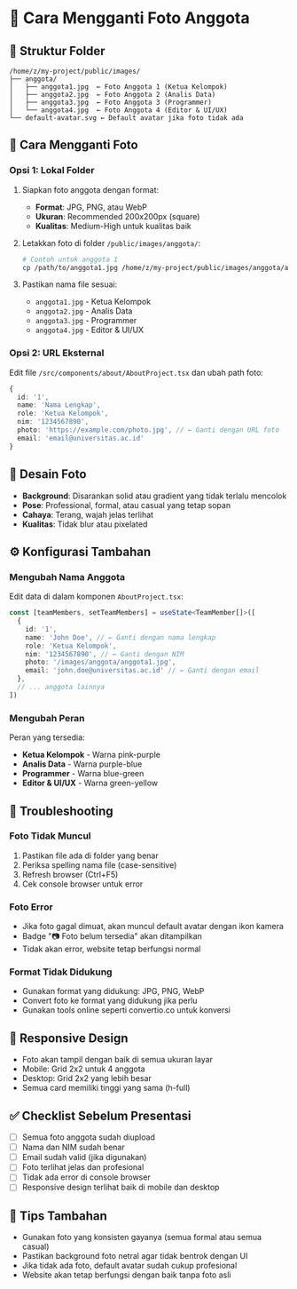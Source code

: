 # 📸 Cara Mengganti Foto Anggota

## 📁 Struktur Folder
```
/home/z/my-project/public/images/
├── anggota/
│   ├── anggota1.jpg  ← Foto Anggota 1 (Ketua Kelompok)
│   ├── anggota2.jpg  ← Foto Anggota 2 (Analis Data)
│   ├── anggota3.jpg  ← Foto Anggota 3 (Programmer)
│   └── anggota4.jpg  ← Foto Anggota 4 (Editor & UI/UX)
└── default-avatar.svg ← Default avatar jika foto tidak ada
```

## 📝 Cara Mengganti Foto

### Opsi 1: Lokal Folder
1. Siapkan foto anggota dengan format:
   - **Format**: JPG, PNG, atau WebP
   - **Ukuran**: Recommended 200x200px (square)
   - **Kualitas**: Medium-High untuk kualitas baik

2. Letakkan foto di folder `/public/images/anggota/`:
   ```bash
   # Contoh untuk anggota 1
   cp /path/to/anggota1.jpg /home/z/my-project/public/images/anggota/anggota1.jpg
   ```

3. Pastikan nama file sesuai:
   - `anggota1.jpg` - Ketua Kelompok
   - `anggota2.jpg` - Analis Data  
   - `anggota3.jpg` - Programmer
   - `anggota4.jpg` - Editor & UI/UX

### Opsi 2: URL Eksternal
Edit file `/src/components/about/AboutProject.tsx` dan ubah path foto:
```typescript
{ 
  id: '1', 
  name: 'Nama Lengkap', 
  role: 'Ketua Kelompok', 
  nim: '1234567890',
  photo: 'https://example.com/photo.jpg', // ← Ganti dengan URL foto
  email: 'email@universitas.ac.id'
}
```

## 🎨 Desain Foto
- **Background**: Disarankan solid atau gradient yang tidak terlalu mencolok
- **Pose**: Professional, formal, atau casual yang tetap sopan
- **Cahaya**: Terang, wajah jelas terlihat
- **Kualitas**: Tidak blur atau pixelated

## ⚙️ Konfigurasi Tambahan

### Mengubah Nama Anggota
Edit data di dalam komponen `AboutProject.tsx`:
```typescript
const [teamMembers, setTeamMembers] = useState<TeamMember[]>([
  { 
    id: '1', 
    name: 'John Doe', // ← Ganti dengan nama lengkap
    role: 'Ketua Kelompok', 
    nim: '1234567890', // ← Ganti dengan NIM
    photo: '/images/anggota/anggota1.jpg',
    email: 'john.doe@universitas.ac.id' // ← Ganti dengan email
  },
  // ... anggota lainnya
])
```

### Mengubah Peran
Peran yang tersedia:
- **Ketua Kelompok** - Warna pink-purple
- **Analis Data** - Warna purple-blue  
- **Programmer** - Warna blue-green
- **Editor & UI/UX** - Warna green-yellow

## 🚀 Troubleshooting

### Foto Tidak Muncul
1. Pastikan file ada di folder yang benar
2. Periksa spelling nama file (case-sensitive)
3. Refresh browser (Ctrl+F5)
4. Cek console browser untuk error

### Foto Error
- Jika foto gagal dimuat, akan muncul default avatar dengan ikon kamera
- Badge "📷 Foto belum tersedia" akan ditampilkan
- Tidak akan error, website tetap berfungsi normal

### Format Tidak Didukung
- Gunakan format yang didukung: JPG, PNG, WebP
- Convert foto ke format yang didukung jika perlu
- Gunakan tools online seperti convertio.co untuk konversi

## 📱 Responsive Design
- Foto akan tampil dengan baik di semua ukuran layar
- Mobile: Grid 2x2 untuk 4 anggota
- Desktop: Grid 2x2 yang lebih besar
- Semua card memiliki tinggi yang sama (h-full)

## ✅ Checklist Sebelum Presentasi
- [ ] Semua foto anggota sudah diupload
- [ ] Nama dan NIM sudah benar
- [ ] Email sudah valid (jika digunakan)
- [ ] Foto terlihat jelas dan profesional
- [ ] Tidak ada error di console browser
- [ ] Responsive design terlihat baik di mobile dan desktop

## 🎨 Tips Tambahan
- Gunakan foto yang konsisten gayanya (semua formal atau semua casual)
- Pastikan background foto netral agar tidak bentrok dengan UI
- Jika tidak ada foto, default avatar sudah cukup profesional
- Website akan tetap berfungsi dengan baik tanpa foto asli
